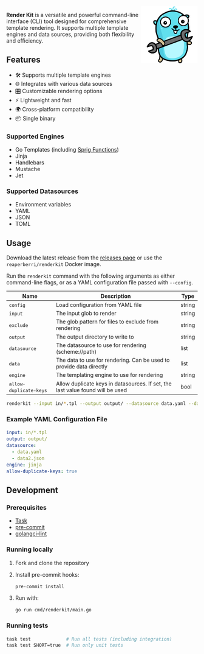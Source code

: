 <img src="assets/logo.svg" alt="Render Kit Logo" width="150px" align="right" />

**Render Kit** is a versatile and powerful command-line interface (CLI) tool designed for comprehensive template rendering. It supports multiple template engines and data sources, providing both flexibility and efficiency.

## Features

- 🛠️ Supports multiple template engines
- 🌐 Integrates with various data sources
- 🎛️ Customizable rendering options
- ⚡ Lightweight and fast
- 🌍 Cross-platform compatibility
- 📦 Single binary

### Supported Engines

- Go Templates (including [Sprig Functions](http://masterminds.github.io/sprig/))
- Jinja
- Handlebars
- Mustache
- Jet

### Supported Datasources

- Environment variables
- YAML
- JSON
- TOML

## Usage

Download the latest release from the [releases page](https://github.com/orellazri/renderkit/releases) or use the `reaperberri/renderkit` Docker image.

Run the `renderkit` command with the following arguments as either command-line flags, or as a YAML configuration file passed with `--config`.

| Name                   | Description                                                                    | Type   |
| ---------------------- | ------------------------------------------------------------------------------ | ------ |
| `config`               | Load configuration from YAML file                                              | string |
| `input`                | The input glob to render                                                       | string |
| `exclude`              | The glob pattern for files to exclude from rendering                           | string |
| `output`               | The output directory to write to                                               | string |
| `datasource`           | The datasource to use for rendering (scheme://path)                            | list   |
| `data`                 | The data to use for rendering. Can be used to provide data directly            | list   |
| `engine`               | The templating engine to use for rendering                                     | string |
| `allow-duplicate-keys` | Allow duplicate keys in datasources. If set, the last value found will be used | bool   |

```bash
renderkit --input in/*.tpl --output output/ --datasource data.yaml --data myKey=myValue --engine jinja
```

### Example YAML Configuration File

```yaml
input: in/*.tpl
output: output/
datasource:
  - data.yaml
  - data2.json
engine: jinja
allow-duplicate-keys: true
```

## Development

### Prerequisites

- [Task](https://taskfile.dev/)
- [pre-commit](https://pre-commit.com/)
- [golangci-lint](https://github.com/golangci/golangci-lint)

### Running locally

1.  Fork and clone the repository
1.  Install pre-commit hooks:

    ```bash
    pre-commit install
    ```

1.  Run with:

    ```bash
    go run cmd/renderkit/main.go
    ```

### Running tests

```bash
task test             # Run all tests (including integration)
task test SHORT=true  # Run only unit tests
```
